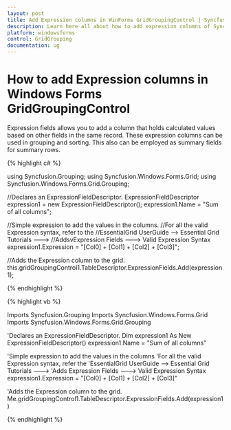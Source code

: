 ```yaml
---
layout: post
title: Add Expression columns in WinForms GridGroupingControl | Syncfusion
description: Learn here all about how to add expression columns of Syncfusion Windows Forms GridGroupingControl and more.
platform: windowsforms
control: GridGrouping
documentation: ug
---
```


# How to add Expression columns in Windows Forms GridGroupingControl

Expression fields allows you to add a column that holds calculated values based on other fields in the same record. These expression columns can be used in grouping and sorting. This also can be employed as summary fields for summary rows.

 
{% highlight c# %}

using  Syncfusion.Grouping;
using  Syncfusion.Windows.Forms.Grid;
using  Syncfusion.Windows.Forms.Grid.Grouping;

//Declares an ExpressionFieldDescriptor.
ExpressionFieldDescriptor expression1 = new ExpressionFieldDescriptor();
expression1.Name = "Sum of all columns";

//Simple expression to add the values in the columns. 
//For all the valid Expression syntax, refer to the 
//EssentialGrid UserGuide --> Essential Grid Tutorials ---> 
//AddsvExpression Fields ---> Valid Expression Syntax 
expression1.Expression = "[Col0] + [Col1] + [Col2] + [Col3]";

//Adds the Expression column to the grid.
this.gridGroupingControl1.TableDescriptor.ExpressionFields.Add(expression1);

{% endhighlight  %}

{% highlight vb %}

Imports Syncfusion.Grouping
Imports Syncfusion.Windows.Forms.Grid
Imports Syncfusion.Windows.Forms.Grid.Grouping

'Declares an ExpressionFieldDescriptor.
Dim expression1 As New ExpressionFieldDescriptor()
expression1.Name = "Sum of all columns"

'Simple expression to add the values in the columns 
'For all the valid Expression syntax, refer the 
'EssentialGrid UserGuide --> Essential Grid Tutorials ---> 
'Adds Expression Fields ---> Valid Expression Syntax 
expression1.Expression = "[Col0] + [Col1] + [Col2] + [Col3]"

'Adds the Expression column to the grid.
Me.gridGroupingControl1.TableDescriptor.ExpressionFields.Add(expression1)

{% endhighlight  %}